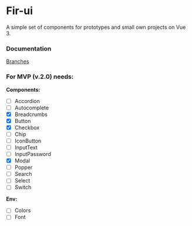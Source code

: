 # Fir-ui

A simple set of components for prototypes and small own projects on Vue 3.

### Documentation
[Branches](./docs/git-flow.md)

### For MVP (v.2.0) needs:
**Components:**<br/>
- [ ] Accordion
- [ ] Autocomplete
- [x] Breadcrumbs
- [x] Button
- [x] Checkbox
- [ ] Chip
- [ ] IconButton
- [ ] InputText
- [ ] InputPassword
- [x] Modal
- [ ] Popper
- [ ] Search
- [ ] Select
- [ ] Switch

**Env:**
- [ ] Colors
- [ ] Font